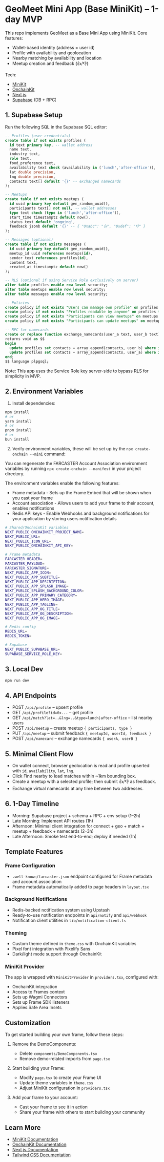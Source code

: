 # GeoMeet Mini App (Base MiniKit) – 1-day MVP

This repo implements GeoMeet as a Base Mini App using MiniKit. Core features:

- Wallet-based identity (address = user id)
- Profile with availability and geolocation
- Nearby matching by availability and location
- Meetup creation and feedback (👍/👎)

Tech:

- [MiniKit](https://docs.base.org/builderkits/minikit/overview)
- [OnchainKit](https://www.base.org/builders/onchainkit)
- [Next.js](https://nextjs.org/docs)
- [Supabase](https://supabase.com) (DB + RPC)

## 1. Supabase Setup

Run the following SQL in the Supabase SQL editor:

```sql
-- Profiles (user credentials)
create table if not exists profiles (
  id text primary key, -- wallet address
  name text,
  industry text,
  role text,
  food_preference text,
  availability text check (availability in ('lunch','after-office')),
  lat double precision,
  lng double precision,
  contacts text[] default '{}' -- exchanged namecards
);

-- Meetups
create table if not exists meetups (
  id uuid primary key default gen_random_uuid(),
  participants text[] not null, -- wallet addresses
  type text check (type in ('lunch','after-office')),
  start_time timestamptz default now(),
  status text default 'ongoing',
  feedback jsonb default '{}' -- { "0xabc": "👍", "0xdef": "👎" }
);

-- Messages (optional)
create table if not exists messages (
  id uuid primary key default gen_random_uuid(),
  meetup_id uuid references meetups(id),
  sender text references profiles(id),
  content text,
  created_at timestamptz default now()
);

-- RLS (optional if using Service Role exclusively on server)
alter table profiles enable row level security;
alter table meetups enable row level security;
alter table messages enable row level security;

-- Policies
create policy if not exists "Users can manage own profile" on profiles for all using (id = auth.jwt() ->> 'sub');
create policy if not exists "Profiles readable by anyone" on profiles for select using (true);
create policy if not exists "Participants can view meetups" on meetups for select using (auth.jwt() ->> 'sub' = any(participants));
create policy if not exists "Participants can update meetups" on meetups for update using (auth.jwt() ->> 'sub' = any(participants));

-- RPC for namecards
create or replace function exchange_namecards(user_a text, user_b text)
returns void as $$
begin
  update profiles set contacts = array_append(contacts, user_b) where id = user_a;
  update profiles set contacts = array_append(contacts, user_a) where id = user_b;
end;
$$ language plpgsql;
```

Note: This app uses the Service Role key server-side to bypass RLS for simplicity in MVP.

## 2. Environment Variables

1. Install dependencies:

```bash
npm install
# or
yarn install
# or
pnpm install
# or
bun install
```

2. Verify environment variables, these will be set up by the `npx create-onchain --mini` command:

You can regenerate the FARCASTER Account Association environment variables by running `npx create-onchain --manifest` in your project directory.

The environment variables enable the following features:

- Frame metadata - Sets up the Frame Embed that will be shown when you cast your frame
- Account association - Allows users to add your frame to their account, enables notifications
- Redis API keys - Enable Webhooks and background notifications for your application by storing users notification details

```bash
# Shared/OnchainKit variables
NEXT_PUBLIC_ONCHAINKIT_PROJECT_NAME=
NEXT_PUBLIC_URL=
NEXT_PUBLIC_ICON_URL=
NEXT_PUBLIC_ONCHAINKIT_API_KEY=

# Frame metadata
FARCASTER_HEADER=
FARCASTER_PAYLOAD=
FARCASTER_SIGNATURE=
NEXT_PUBLIC_APP_ICON=
NEXT_PUBLIC_APP_SUBTITLE=
NEXT_PUBLIC_APP_DESCRIPTION=
NEXT_PUBLIC_APP_SPLASH_IMAGE=
NEXT_PUBLIC_SPLASH_BACKGROUND_COLOR=
NEXT_PUBLIC_APP_PRIMARY_CATEGORY=
NEXT_PUBLIC_APP_HERO_IMAGE=
NEXT_PUBLIC_APP_TAGLINE=
NEXT_PUBLIC_APP_OG_TITLE=
NEXT_PUBLIC_APP_OG_DESCRIPTION=
NEXT_PUBLIC_APP_OG_IMAGE=

# Redis config
REDIS_URL=
REDIS_TOKEN=

# Supabase
NEXT_PUBLIC_SUPABASE_URL=
SUPABASE_SERVICE_ROLE_KEY=
```

## 3. Local Dev

```bash
npm run dev
```

## 4. API Endpoints

- POST `/api/profile` – upsert profile
- GET `/api/profile?id=0x...` – get profile
- GET `/api/match?lat=..&lng=..&type=lunch|after-office` – list nearby users
- POST `/api/meetup` – create meetup `{ participants, type }`
- PUT `/api/meetup` – submit feedback `{ meetupId, userId, feedback }`
- POST `/api/namecard` – exchange namecards `{ userA, userB }`

## 5. Minimal Client Flow

- On wallet connect, browser geolocation is read and profile upserted with `id`, `availability`, `lat`, `lng`.
- Click Find nearby to load matches within ~1km bounding box.
- Create a meetup with a selected profile; then submit 👍/👎 as feedback.
- Exchange virtual namecards at any time between two addresses.

## 6. 1-Day Timeline

- Morning: Supabase project + schema + RPC + env setup (1–2h)
- Late Morning: Implement API routes (1h)
- Afternoon: Minimal client integration for connect + geo + match + meetup + feedback + namecards (2–3h)
- Late Afternoon: Smoke test end-to-end; deploy if needed (1h)

## Template Features

### Frame Configuration

- `.well-known/farcaster.json` endpoint configured for Frame metadata and account association
- Frame metadata automatically added to page headers in `layout.tsx`

### Background Notifications

- Redis-backed notification system using Upstash
- Ready-to-use notification endpoints in `api/notify` and `api/webhook`
- Notification client utilities in `lib/notification-client.ts`

### Theming

- Custom theme defined in `theme.css` with OnchainKit variables
- Pixel font integration with Pixelify Sans
- Dark/light mode support through OnchainKit

### MiniKit Provider

The app is wrapped with `MiniKitProvider` in `providers.tsx`, configured with:

- OnchainKit integration
- Access to Frames context
- Sets up Wagmi Connectors
- Sets up Frame SDK listeners
- Applies Safe Area Insets

## Customization

To get started building your own frame, follow these steps:

1. Remove the DemoComponents:
   - Delete `components/DemoComponents.tsx`
   - Remove demo-related imports from `page.tsx`

2. Start building your Frame:
   - Modify `page.tsx` to create your Frame UI
   - Update theme variables in `theme.css`
   - Adjust MiniKit configuration in `providers.tsx`

3. Add your frame to your account:
   - Cast your frame to see it in action
   - Share your frame with others to start building your community

## Learn More

- [MiniKit Documentation](https://docs.base.org/builderkits/minikit/overview)
- [OnchainKit Documentation](https://docs.base.org/builderkits/onchainkit/getting-started)
- [Next.js Documentation](https://nextjs.org/docs)
- [Tailwind CSS Documentation](https://tailwindcss.com/docs)
